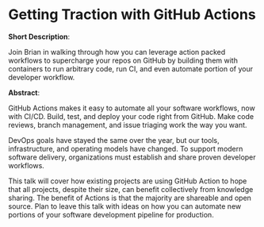 # Getting Traction with GitHub Actions

**Short Description**:

Join Brian in walking through how you can leverage action packed workflows to supercharge your repos on GitHub by building them with containers to run arbitrary code, run CI, and even automate portion of your developer workflow.

**Abstract**:

GitHub Actions makes it easy to automate all your software workflows, now with CI/CD. Build, test, and deploy your code right from GitHub. Make code reviews, branch management, and issue triaging work the way you want.

DevOps goals have stayed the same over the year, but our tools, infrastructure, and operating models have changed. To support modern software delivery, organizations must establish and share proven developer workflows.

This talk will cover how existing projects are using GitHub Action to hope that all projects, despite their size, can benefit collectively from knowledge sharing. The benefit of Actions is that the majority are shareable and open source. Plan to leave this talk with ideas on how you can automate new portions of your software development pipeline for production.
